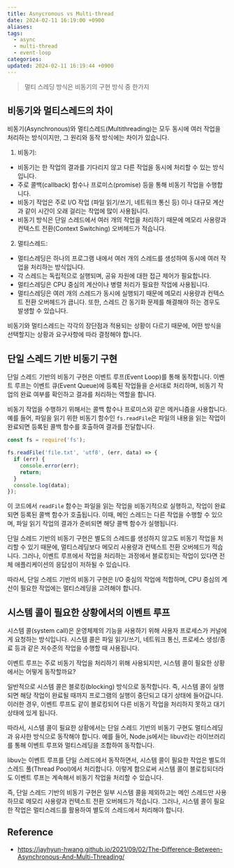 ```yaml
---
title: Asnycronous vs Multi-thread
date: 2024-02-11 16:19:00 +0900
aliases: 
tags:
  - async
  - multi-thread
  - event-loop
categories: 
updated: 2024-02-11 16:19:44 +0900
---
```


> 멀티 스레딩 방식은 비동기의 구현 방식 중 한가지

## 비동기와 멀티스레드의 차이

비동기(Asynchronous)와 멀티스레드(Multithreading)는 모두 동시에 여러 작업을 처리하는 방식이지만, 그 원리와 동작 방식에는 차이가 있습니다.

1. 비동기:
- 비동기는 한 작업의 결과를 기다리지 않고 다른 작업을 동시에 처리할 수 있는 방식입니다.
- 주로 콜백(callback) 함수나 프로미스(promise) 등을 통해 비동기 작업을 수행합니다.
- 비동기 작업은 주로 I/O 작업 (파일 읽기/쓰기, 네트워크 통신 등) 이나 대규모 계산과 같이 시간이 오래 걸리는 작업에 많이 사용됩니다.
- 비동기 방식은 단일 스레드에서 여러 개의 작업을 처리하기 때문에 메모리 사용량과 컨텍스트 전환(Context Switching) 오버헤드가 적습니다.

2. 멀티스레드:
- 멀티스레딩은 하나의 프로그램 내에서 여러 개의 스레드를 생성하여 동시에 여러 작업을 처리하는 방식입니다.
- 각 스레드는 독립적으로 실행되며, 공유 자원에 대한 접근 제어가 필요합니다.
- 멀티스레딩은 CPU 중심의 계산이나 병렬 처리가 필요한 작업에 사용됩니다.
- 멀티스레딩은 여러 개의 스레드가 동시에 실행되기 때문에 메모리 사용량과 컨텍스트 전환 오버헤드가 큽니다. 또한, 스레드 간 동기화 문제를 해결해야 하는 경우도 발생할 수 있습니다.

비동기와 멀티스레드는 각각의 장단점과 적용되는 상황이 다르기 때문에, 어떤 방식을 선택할지는 상황과 요구사항에 따라 결정해야 합니다.

## 단일 스레드 기반 비동기 구현

단일 스레드 기반의 비동기 구현은 이벤트 루프(Event Loop)를 통해 동작합니다. 이벤트 루프는 이벤트 큐(Event Queue)에 등록된 작업들을 순서대로 처리하며, 비동기 작업의 완료 여부를 확인하고 결과를 처리하는 역할을 합니다.

비동기 작업을 수행하기 위해서는 콜백 함수나 프로미스와 같은 메커니즘을 사용합니다. 예를 들어, 파일을 읽기 위한 비동기 함수인 `fs.readFile`은 파일의 내용을 읽는 작업이 완료되면 등록된 콜백 함수를 호출하여 결과를 전달합니다.

```javascript
const fs = require('fs');

fs.readFile('file.txt', 'utf8', (err, data) => {
  if (err) {
    console.error(err);
    return;
  }
  console.log(data);
});
```

이 코드에서 `readFile` 함수는 파일을 읽는 작업을 비동기적으로 실행하고, 작업이 완료되면 등록된 콜백 함수가 호출됩니다. 이때, 메인 스레드는 다른 작업을 수행할 수 있으며, 파일 읽기 작업의 결과가 준비되면 해당 콜백 함수가 실행됩니다.

단일 스레드 기반의 비동기 구현은 별도의 스레드를 생성하지 않고도 비동기 작업을 처리할 수 있기 때문에, 멀티스레딩보다 메모리 사용량과 컨텍스트 전환 오버헤드가 적습니다. 그러나, 이벤트 루프에서 작업을 처리하는 과정에서 블로킹되는 작업이 있다면 전체 애플리케이션의 응답성이 저하될 수 있습니다.

따라서, 단일 스레드 기반의 비동기 구현은 I/O 중심의 작업에 적합하며, CPU 중심의 계산이 필요한 작업에는 멀티스레딩을 고려해야 합니다.

## 시스템 콜이 필요한 상황에서의 이벤트 루프

시스템 콜(system call)은 운영체제의 기능을 사용하기 위해 사용자 프로세스가 커널에게 요청하는 방식입니다. 시스템 콜은 파일 읽기/쓰기, 네트워크 통신, 프로세스 생성/종료 등과 같은 저수준의 작업을 수행할 때 사용됩니다.

이벤트 루프는 주로 비동기 작업을 처리하기 위해 사용되지만, 시스템 콜이 필요한 상황에서는 어떻게 동작할까요?

일반적으로 시스템 콜은 블로킹(blocking) 방식으로 동작합니다. 즉, 시스템 콜이 실행되면 해당 작업이 완료될 때까지 프로그램의 실행이 중단되고 대기 상태에 들어갑니다. 이러한 경우, 이벤트 루프도 같이 블로킹되어 다른 비동기 작업을 처리하지 못하고 대기 상태에 있게 됩니다.

따라서, 시스템 콜이 필요한 상황에서는 단일 스레드 기반의 비동기 구현도 멀티스레딩과 유사한 방식으로 동작해야 합니다. 예를 들어, Node.js에서는 libuv라는 라이브러리를 통해 이벤트 루프와 멀티스레딩을 조합하여 동작합니다.

libuv는 이벤트 루프를 단일 스레드에서 동작하면서, 시스템 콜이 필요한 작업은 별도의 스레드 풀(Thread Pool)에서 처리합니다. 이렇게 함으로써 시스템 콜이 블로킹되더라도 이벤트 루프는 계속해서 비동기 작업을 처리할 수 있습니다.

즉, 단일 스레드 기반의 비동기 구현은 일부 시스템 콜을 제외하고는 메인 스레드만 사용하므로 메모리 사용량과 컨텍스트 전환 오버헤드가 적습니다. 그러나, 시스템 콜이 필요한 작업은 멀티스레드를 활용하여 별도의 스레드에서 처리해야 합니다.

## Reference

 - https://jayhyun-hwang.github.io/2021/09/02/The-Difference-Between-Asynchronous-And-Multi-Threading/
